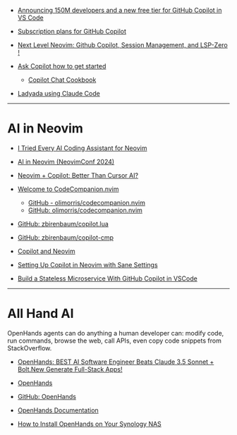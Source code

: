 <!--
This file provides example from Real Python tutorial [Creating Great README Files for Your Python Projects](https://realpython.com/readme-python-project/).
-->

* [Announcing 150M developers and a new free tier for GitHub Copilot in VS Code](https://github.blog/news-insights/product-news/github-copilot-in-vscode-free/)
* [Subscription plans for GitHub Copilot](https://docs.github.com/en/copilot/about-github-copilot/subscription-plans-for-github-copilot)
* [Next Level Neovim: Github Copilot, Session Management, and LSP-Zero !](https://www.youtube.com/watch?v=c9y7bKk-R7U)

* [Ask Copilot how to get started](https://github.com/copilot)
  * [Copilot Chat Cookbook](https://docs.github.com/en/copilot/example-prompts-for-github-copilot-chat)

* [Ladyada using Claude Code](https://www.youtube.com/live/Yt8mc5v7MYA)

---------------

# AI in Neovim

* [I Tried Every AI Coding Assistant for Neovim](https://www.youtube.com/watch?v=MzFr7iXsESs)
* [AI in Neovim (NeovimConf 2024)](https://www.joshmedeski.com/posts/ai-in-neovim-neovimconf-2024/)
* [Neovim + Copilot: Better Than Cursor AI?](https://www.youtube.com/watch?v=B8BoPkga-_E)
* [Welcome to CodeCompanion.nvim](https://codecompanion.olimorris.dev/)
  * [GitHub - olimorris/codecompanion.nvim](https://www.youtube.com/watch?v=Kvo84ciqqWo)
  * [GitHub: olimorris/codecompanion.nvim](https://github.com/olimorris/codecompanion.nvim)
* [GitHub: zbirenbaum/copilot.lua](https://github.com/zbirenbaum/copilot.lua)
* [GitHub: zbirenbaum/copilot-cmp](https://github.com/zbirenbaum/copilot-cmp)

* [Copilot and Neovim](https://nithinbekal.com/posts/copilot-neovim/)
* [Setting Up Copilot in Neovim with Sane Settings](https://tamerlan.dev/setting-up-copilot-in-neovim-with-sane-settings/)

* [Build a Stateless Microservice With GitHub Copilot in VSCode](https://dzone.com/articles/build-stateless-microservice-github-copilot-vscode)

---------------

# All Hand AI

OpenHands agents can do anything a human developer can:
modify code, run commands, browse the web, call APIs, even copy code snippets from StackOverflow.

* [OpenHands: BEST AI Software Engineer Beats Claude 3.5 Sonnet + Bolt.New Generate Full-Stack Apps!](https://www.youtube.com/watch?v=PJ8XUfivG20)

* [OpenHands](https://www.all-hands.dev/)
* [GitHub: OpenHands](https://github.com/All-Hands-AI/OpenHands)
* [OpenHands Documentation](https://docs.all-hands.dev/)

* [How to Install OpenHands on Your Synology NAS](https://mariushosting.com/how-to-install-openhands-on-your-synology-nas/)
